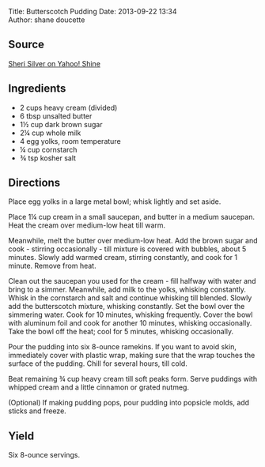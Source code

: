 Title: Butterscotch Pudding
Date: 2013-09-22 13:34  
Author: shane doucette  

## Source
[Sheri Silver on Yahoo! Shine](http://shine.yahoo.com/shine-food/happy-national-butterscotch-pudding-day-celebrate-butterscotch-pudding-191200885.html)

## Ingredients
+ 2 cups heavy cream (divided)
+ 6 tbsp unsalted butter
+ 1½ cup dark brown sugar
+ 2¼ cup whole milk
+ 4 egg yolks, room temperature
+ ¼ cup cornstarch
+ ¾ tsp kosher salt 

## Directions
Place egg yolks in a large metal bowl; whisk lightly and set aside.  

Place 1¼ cup cream in a small saucepan, and butter in a medium saucepan.  Heat the cream over medium-low heat till warm. 

Meanwhile, melt the butter over medium-low heat. Add the brown sugar and cook - stirring occasionally - till mixture is covered with bubbles, about 5 minutes.   Slowly add warmed cream, stirring constantly, and cook for 1 minute. Remove from heat.

Clean out the saucepan you used for the cream - fill halfway with water and bring to a simmer. Meanwhile, add milk to the yolks, whisking constantly. Whisk in the cornstarch and salt and continue whisking till blended. Slowly add the butterscotch mixture, whisking constantly.  Set the bowl over the simmering water. Cook for 10 minutes, whisking frequently. Cover the bowl with aluminum foil and cook for another 10 minutes, whisking occasionally.  Take the bowl off the heat; cool for 5 minutes, whisking occasionally.

Pour the pudding into six 8-ounce ramekins. If you want to avoid skin, immediately cover with plastic wrap, making sure that the wrap touches the surface of the pudding. Chill for several hours, till cold.

Beat remaining ¾ cup heavy cream till soft peaks form. Serve puddings with whipped cream and a little cinnamon or grated nutmeg.

(Optional) If making pudding pops, pour pudding into popsicle molds, add sticks and freeze.

## Yield
Six 8-ounce servings.
